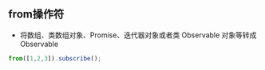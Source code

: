 ## from操作符
- 将数组、类数组对象、Promise、迭代器对象或者类 Observable 对象等转成Observable
```js
from([1,2,3]).subscribe();
```